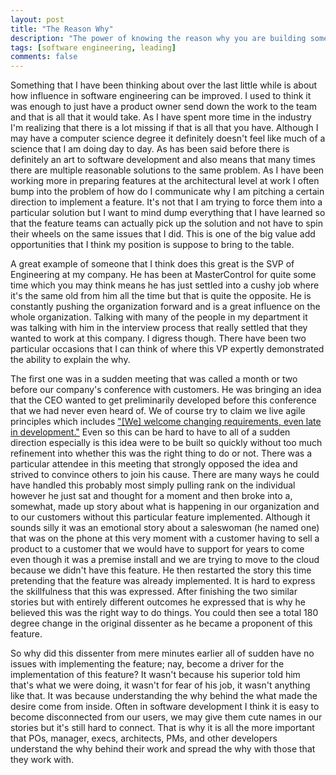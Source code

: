 ```yaml
---
layout: post
title: "The Reason Why"
description: "The power of knowing the reason why you are building something can totally change the way software is built."
tags: [software engineering, leading]
comments: false
---
```


Something that I have been thinking about over the last little while is about how influence in software engineering can be improved. I used to think it was enough to just have a product owner send down the work to the team and that is all that it would take. As I have spent more time in the industry I'm realizing that there is a lot missing if that is all that you have. Although I may have a computer science degree it definitely doesn't feel like much of a science that I am doing day to day. As has been said before there is definitely an art to software development and also means that many times there are multiple reasonable solutions to the same problem. As I have been working more in preparing features at the architectural level at work I often bump into the problem of how do I communicate why I am pitching a certain direction to implement a feature. It's not that I am trying to force them into a particular solution but I want to mind dump everything that I have learned so that the feature teams can actually pick up the solution and not have to spin their wheels on the same issues that I did. This is one of the big value add opportunities that I think my position is suppose to bring to the table. 

A great example of someone that I think does this great is the SVP of Engineering at my company. He has been at MasterControl for quite some time which you may think means he has just settled into a cushy job where it's the same old from him all the time but that is quite the opposite. He is constantly pushing the organization forward and is a great influence on the whole organization. Talking with many of the people in my department it was talking with him in the interview process that really settled that they wanted to work at this company. I digress though. There have been two particular occasions that I can think of where this VP expertly demonstrated the ability to explain the why. 

The first one was in a sudden meeting that was called a month or two before our company's conference with customers. He was bringing an idea that the CEO wanted to get preliminarily  developed before this conference that we had never even heard of. We of course try to claim we live agile principles which includes ["[We] welcome changing requirements, even late in development."](http://agilemanifesto.org/principles.html) Even so this can be hard to have to all of a sudden direction especially is this idea were to be built so quickly without too much refinement into whether this was the right thing to do or not. There was a particular attendee in this meeting that strongly opposed the idea and strived to convince others to join his cause. There are many ways he could have handled this probably most simply pulling rank on the individual however he just sat and thought for a moment and then broke into a, somewhat, made up story about what is happening in our organization and to our customers without this particular feature implemented. Although it sounds silly it was an emotional story about a saleswoman (he named one) that was on the phone at this very moment with a customer having to sell a product to a customer that we would have to support for years to come even though it was a premise install and we are trying to move to the cloud because we didn't have this feature. He then restarted the story this time pretending that the feature was already implemented. It is hard to express the skillfulness that this was expressed. After finishing the two similar stories but with entirely different outcomes he expressed that is why he believed this was the right way to do things. You could then see a total 180 degree change in the original dissenter as he became a proponent of this feature. 

So why did this dissenter from mere minutes earlier all of sudden have no issues with implementing the feature; nay, become a driver for the implementation of this feature? It wasn't because his superior told him that's what we were doing, it wasn't for fear of his job, it wasn't anything like that. It was because understanding the why behind the what made the desire come from inside. Often in software development I think it is easy to become disconnected from our users, we may give them cute names in our stories but it's still hard to connect. That is why it is all the more important that POs, manager, execs, architects, PMs, and other developers understand the why behind their work and spread the why with those that they work with. 
